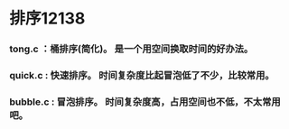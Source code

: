 # 排序12138
### tong.c ：桶排序(简化)。 是一个用空间换取时间的好办法。
### quick.c : 快速排序。 时间复杂度比起冒泡低了不少，比较常用。
### bubble.c : 冒泡排序。 时间复杂度高，占用空间也不低，不太常用吧。

